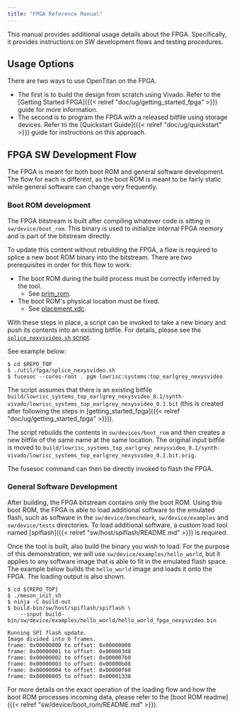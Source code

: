 ```yaml
---
title: "FPGA Reference Manual"
---
```


This manual provides additional usage details about the FPGA.
Specifically, it provides instructions on SW development flows and testing procedures.


## Usage Options

There are two ways to use OpenTitan on the FPGA.
- The first is to build the design from scratch using Vivado.
  Refer to the [Getting Started FPGA]({{< relref "doc/ug/getting_started_fpga" >}}) guide for more information.
- The second is to program the FPGA with a released bitfile using storage devices.
  Refer to the [Quickstart Guide]({{< relref "doc/ug/quickstart" >}}) guide for instructions on this approach.

## FPGA SW Development Flow

The FPGA is meant for both boot ROM and general software development.
The flow for each is different, as the boot ROM is meant to be fairly static while general software can change very frequently.

### Boot ROM development

The FPGA bitstream is built after compiling whatever code is sitting in `sw/device/boot_rom`.
This binary is used to initialize internal FPGA memory and is part of the bitstream directly.

To update this content without rebuilding the FPGA, a flow is required to splice a new boot ROM binary into the bitstream.
There are two prerequisites in order for this flow to work:
* The boot ROM during the build process must be correctly inferred by the tool.
  * See [prim_rom](https://github.com/lowRISC/opentitan/blob/master/hw/ip/prim_xilinx/rtl/prim_xilinx_rom.sv).
* The boot ROM's physical location must be fixed.
  * See [placement.xdc](https://github.com/lowRISC/opentitan/blob/master/hw/top_earlgrey/data/placement.xdc).

With these steps in place, a script can be invoked to take a new binary and push its contents into an existing bitfile.
For details, please see the [`splice_nexysvideo.sh` script](https://github.com/lowRISC/opentitan/blob/master/util/fpga/splice_nexysvideo.sh).

See example below:

```console
$ cd $REPO_TOP
$ ./util/fpga/splice_nexysvideo.sh
$ fusesoc --cores-root . pgm lowrisc:systems:top_earlgrey_nexysvideo
```

The script assumes that there is an existing bitfile `build/lowrisc_systems_top_earlgrey_nexysvideo_0.1/synth-vivado/lowrisc_systems_top_earlgrey_nexysvideo_0.1.bit` (this is created after following the steps in [getting_started_fpga]({{< relref "doc/ug/getting_started_fpga" >}})).

The script rebuilds the contents in `sw/devices/boot_rom` and then creates a new bitfile of the same name at the same location.
The original input bitfile is moved to `build/lowrisc_systems_top_earlgrey_nexysvideo_0.1/synth-vivado/lowrisc_systems_top_earlgrey_nexysvideo_0.1.bit.orig`.

The fusesoc command can then be directly invoked to flash the FPGA.

### General Software Development

After building, the FPGA bitstream contains only the boot ROM.
Using this boot ROM, the FPGA is able to load additional software to the emulated flash, such as software in the `sw/device/benchmark`, `sw/device/examples` and `sw/device/tests` directories.
To load additional software, a custom load tool named [spiflash]({{< relref "sw/host/spiflash/README.md" >}}) is required.

Once the tool is built, also build the binary you wish to load.
For the purpose of this demonstration, we will use `sw/device/examples/hello_world`, but it applies to any software image that is able to fit in the emulated flash space.
The example below builds the `hello_world` image and loads it onto the FPGA.
The loading output is also shown.

```console
$ cd ${REPO_TOP}
$ ./meson_init.sh
$ ninja -C build-out
$ build-bin/sw/host/spiflash/spiflash \ 
    --input build-bin/sw/device/examples/hello_world/hello_world_fpga_nexysvideo.bin

Running SPI flash update.
Image divided into 6 frames.
frame: 0x00000000 to offset: 0x00000000
frame: 0x00000001 to offset: 0x000003d8
frame: 0x00000002 to offset: 0x000007b0
frame: 0x00000003 to offset: 0x00000b88
frame: 0x00000004 to offset: 0x00000f60
frame: 0x80000005 to offset: 0x00001338
```

For more details on the exact operation of the loading flow and how the boot ROM processes incoming data, please refer to the [boot ROM readme]({{< relref "sw/device/boot_rom/README.md" >}}).
